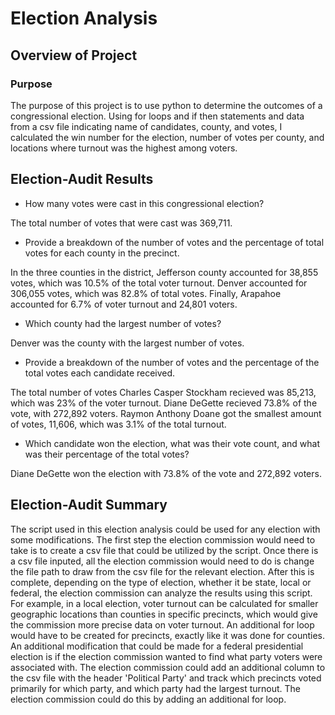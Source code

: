 # Election Analysis

## Overview of Project

### Purpose

The purpose of this project is to use python to determine the outcomes of a congressional election. Using for loops and if then statements and data from a csv file indicating name of candidates, county, and votes, I calculated the win number for the election, number of votes per county, and locations where turnout was the highest among voters.

## Election-Audit Results

* How many votes were cast in this congressional election?

The total number of votes that were cast was 369,711.
* Provide a breakdown of the number of votes and the percentage of total votes for each county in the precinct.

In the three counties in the district, Jefferson county accounted for 38,855 votes, which was 10.5% of the total voter turnout. Denver accounted for 306,055 votes, which was 82.8% of total votes. Finally, Arapahoe accounted for 6.7% of voter turnout and 24,801 voters. 

* Which county had the largest number of votes?

Denver was the county with the largest number of votes. 

* Provide a breakdown of the number of votes and the percentage of the total votes each candidate received.

The total number of votes Charles Casper Stockham recieved was 85,213, which was 23% of the voter turnout. Diane DeGette recieved 73.8% of the vote, with 272,892 voters. Raymon Anthony Doane got the smallest amount of votes, 11,606, which was 3.1% of the total turnout. 

* Which candidate won the election, what was their vote count, and what was their percentage of the total votes?

Diane DeGette won the election with 73.8% of the vote and 272,892 voters.

## Election-Audit Summary

The script used in this election analysis could be used for any election with some modifications. The first step the election commission would need to take is to create a csv file that could be utilized by the script. Once there is a csv file inputed, all the election commission would need to do is change the file path to draw from the csv file for the relevant election. After this is complete, depending on the type of election, whether it be state, local or federal, the election commission can analyze the results using this script. For example, in a local election, voter turnout can be calculated for smaller geographic locations than counties in specific precincts, which would give the commission more precise data on voter turnout. An additional for loop would have to be created for precincts, exactly like it was done for counties. An additional modification that could be made for a federal presidential election is if the election commission wanted to find what party voters were associated with. The election commission could add an additional column to the csv file with the header 'Political Party' and track which precincts voted primarily for which party, and which party had the largest turnout. The election commission could do this by adding an additional for loop.


